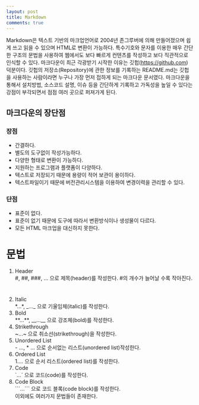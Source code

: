 ```yaml
---
layout: post
title: Markdown
comments: true
---
```

Markdown은 텍스트 기반의 마크업언어로 2004년 존그루버에 의해 만들어졌으며 쉽게 쓰고 읽을 수 있으며 HTML로 변환이 가능하다. 특수기호와 문자를 이용한 매우 간단한 구조의 문법을 사용하여 웹에서도 보다 빠르게 컨텐츠를 작성하고 보다 직관적으로 인식할 수 있다. 마크다운이 최근 각광받기 시작한 이유는 깃헙(https://github.com) 덕분이다. 깃헙의 저장소(Repository)에 관한 정보를 기록하는 README.md는 깃헙을 사용하는 사람이라면 누구나 가장 먼저 접하게 되는 마크다운 문서였다. 마크다운을 통해서 설치방법, 소스코드 설명, 이슈 등을 간단하게 기록하고 가독성을 높일 수 있다는 강점이 부각되면서 점점 여러 곳으로 퍼져가게 된다.

## 마크다운의 장단점
### 장점
- 간결하다.
- 별도의 도구없이 작성가능하다.
- 다양한 형태로 변환이 가능하다.
- 지원하는 프로그램과 플랫폼이 다양하다.
- 텍스트로 저장되기 때문에 용량이 적어 보관이 용이하다.
- 텍스트파일이기 때문에 버전관리시스템을 이용하여 변경이력을 관리할 수 있다.
### 단점
- 표준이 없다.
- 표준이 없기 때문에 도구에 따라서 변환방식이나 생성물이 다르다.
- 모든 HTML 마크업을 대신하지 못한다.

# 문법
1. Header     
 #, ##, ###, ... 으로 제목(header)를 작성한다.
 #의 개수가 늘어날 수록 작아진다.
#
2. Italic     
 \*...\*, \_...\_ 으로 기울임체(italic)를 작성한다.    
3. Bold     
 \*\*...\*\*, \_\_...\_\_ 으로 강조체(bold)를 작성한다.    
4. Strikethrough     
 \~...\~ 으로 취소선(strikethrough)을 작성한다.        
5. Unordered List     
 \- ..., \* ... 으로 순서없는 리스트(unordered list)작성한다.    
6. Ordered List     
 1.... 으로 순서 리스트(ordered list)를 작성한다.    
7. Code     
 \`...\` 으로 코드(code)를 작성한다.    
8. Code Block     
 \`\`\`...\`\`\` 으로 코드 블록(code block)를 작성한다.    
이외에도 여러가지 문법들이 존재한다.
